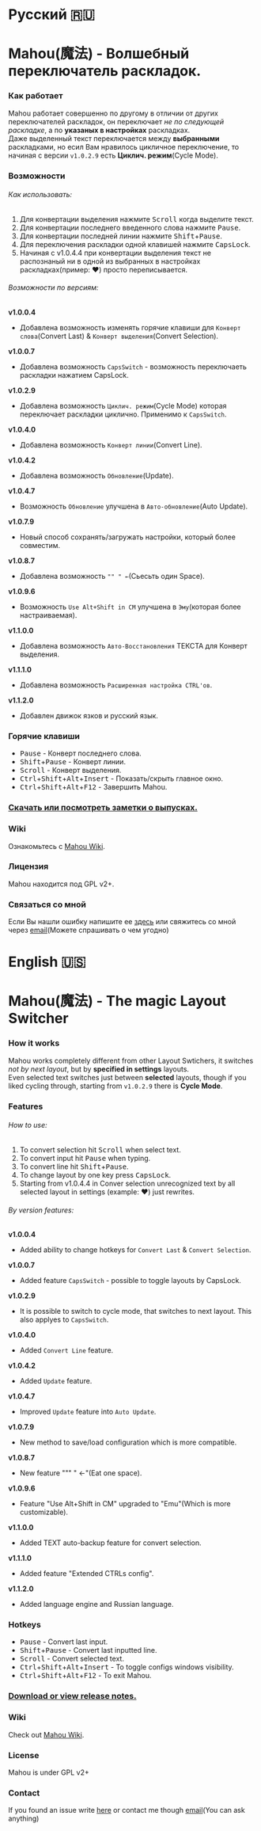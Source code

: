 # Русский :ru:

# Mahou(魔法) - Волшебный переключатель раскладок.
### Как работает
Mahou работает совершенно по другому в отличии от других переключателей раскладок, он переключает *не по следующей раскладке*, а по **указаных в настройках** раскладках. <br/>
Даже выделенный текст переключается между **выбранными** раскладками, но есил Вам нравилось цикличное переключение, то начиная с версии `v1.0.2.9` есть **Циклич. режим**(Cycle Mode).

### Возможности

###### Как использовать:
1. Для конвертации выделения нажмите <kbd>Scroll</kbd> когда выделите текст.
2. Для конвертации последнего введенного слова нажмите <kbd>Pause</kbd>.
3. Для конвертации последней линии нажмите <kbd>Shift</kbd>+<kbd>Pause</kbd>.
4. Для переключения раскладки одной клавишей нажмите <kbd>CapsLock</kbd>.
4. Начиная с v1.0.4.4 при конвертации выделения текст не распознаный ни в одной из выбранных в настройках раскладках(пример: ♥) просто переписывается.

###### Возможности по версиям:
**v1.0.0.4**<br/>
- Добавлена возможность изменять горячие клавиши для `Конверт слова`(Convert Last) & `Конверт выделения`(Convert Selection).

**v1.0.0.7**<br/>
- Добавлена возможность `CapsSwitch` - возможность переключаеть раскладки нажатием CapsLock.

**v1.0.2.9**<br/>
- Добавлена возможность `Циклич. режим`(Cycle Mode) которая переключает раскладки циклично. Применимо к `CapsSwitch`.

**v1.0.4.0**<br/>
- Добавлена возможность `Конверт линии`(Convert Line).

**v1.0.4.2**<br/>
- Добавлена возможность `Обновление`(Update).

**v1.0.4.7**<br/>
- Возможность `Обновление` улучшена в `Авто-обновление`(Auto Update).

**v1.0.7.9**<br/>
- Новый способ сохранять/загружать настройки, который более совместим.

**v1.0.8.7**<br/>
- Добавлена возможность `"" " ←`(Сьесьть один Space).

**v1.0.9.6**<br/>
- Возможность `Use Alt+Shift in CM` улучшена в `Эму`(которая более настраиваемая).

**v1.1.0.0**<br/>
- Добавлена возможность `Авто-Восстановления` ТЕКСТА для Конверт выделения.

**v1.1.1.0**<br/>
- Добавлена возможность `Расширенная настройка CTRL'ов`.

**v1.1.2.0**<br/>
- Добавлен движок язков и русский язык.

### Горячие клавиши
- <kbd>Pause</kbd> - Конверт последнего слова.
- <kbd>Shift</kbd>+<kbd>Pause</kbd> - Конверт линии.
- <kbd>Scroll</kbd> - Конверт выделения.
- <kbd>Ctrl</kbd>+<kbd>Shift</kbd>+<kbd>Alt</kbd>+<kbd>Insert</kbd> - Показать/скрыть главное окно.
- <kbd>Ctrl</kbd>+<kbd>Shift</kbd>+<kbd>Alt</kbd>+<kbd>F12</kbd> - Завершить Mahou.

### [Скачать или посмотреть заметки о выпусках.](https://github.com/BladeMight/Mahou/releases)

### Wiki
Ознакомьтесь с [Mahou Wiki](https://github.com/BladeMight/Mahou/wiki).

### Лицензия
Mahou находится под GPL v2+.

### Связаться со мной
Если Вы нашли ошибку напишите ее [здесь](https://github.com/BladeMight/Mahou/issues)
или свяжитесь со мной через [email](mailto:BladeMight@gmail.com)(Можете спрашивать о чем угодно)

# English :us:

# Mahou(魔法) - The magic Layout Switcher
### How it works
Mahou works completely different from other Layout Swtichers, it switches *not by next layout*, but by **specified in settings** layouts. <br/>
Even selected text switches just between **selected** layouts, though if you liked cycling through, starting from `v1.0.2.9` there is **Cycle Mode**.

### Features

###### How to use:
1. To convert selection hit <kbd>Scroll</kbd> when select text.
2. To convert input hit <kbd>Pause</kbd> when typing.
3. To convert line hit <kbd>Shift</kbd>+<kbd>Pause</kbd>.
4. To change layout by one key press <kbd>CapsLock</kbd>.
4. Starting from v1.0.4.4 in Conver selection unrecognized text by all selected layout in settings (example: ♥) just rewrites.

###### By version features:
**v1.0.0.4**<br/>
- Added ability to change hotkeys for `Convert Last` & `Convert Selection`.

**v1.0.0.7**<br/>
- Added feature `CapsSwitch` - possible to toggle layouts by CapsLock.

**v1.0.2.9**<br/>
- It is possible to switch to cycle mode, that switches to next layout. This also applyes to `CapsSwitch`.

**v1.0.4.0**<br/>
- Added `Convert Line` feature.

**v1.0.4.2**<br/>
- Added `Update` feature.

**v1.0.4.7**<br/>
- Improved `Update` feature into `Auto Update`.

**v1.0.7.9**<br/>
- New method to save/load configuration which is more compatible.

**v1.0.8.7**<br/>
- New feature """ " ←"(Eat one space).

**v1.0.9.6**<br/>
- Feature "Use Alt+Shift in CM" upgraded to "Emu"(Which is more customizable).

**v1.1.0.0**<br/>
- Added TEXT auto-backup feature for convert selection.

**v1.1.1.0**<br/>
- Added feature "Extended CTRLs config".

**v1.1.2.0**<br/>
- Added language engine and Russian language.

### Hotkeys
- <kbd>Pause</kbd> - Convert last input.
- <kbd>Shift</kbd>+<kbd>Pause</kbd> - Convert last inputted line.
- <kbd>Scroll</kbd> - Convert selected text.
- <kbd>Ctrl</kbd>+<kbd>Shift</kbd>+<kbd>Alt</kbd>+<kbd>Insert</kbd> - To toggle configs windows visibility.
- <kbd>Ctrl</kbd>+<kbd>Shift</kbd>+<kbd>Alt</kbd>+<kbd>F12</kbd> - To exit Mahou.

### [Download or view release notes.](https://github.com/BladeMight/Mahou/releases)

### Wiki
Check out [Mahou Wiki](https://github.com/BladeMight/Mahou/wiki).

### License
Mahou is under GPL v2+


### Contact
If you found an issue write [here](https://github.com/BladeMight/Mahou/issues)
or contact me though [email](mailto:BladeMight@gmail.com)(You can ask anything)
